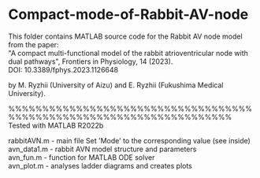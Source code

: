 # Compact-mode-of-Rabbit-AV-node
This folder contains MATLAB source code for the Rabbit AV node model
from the paper:<br>
"A compact multi-functional model of the rabbit atrioventricular 
node with dual pathways", Frontiers in Physiology, 14 (2023). <br>
DOI: 10.3389/fphys.2023.1126648

by M. Ryzhii (University of Aizu) and 
E. Ryzhii (Fukushima Medical University).

%%%%%%%%%%%%%%%%%%%%%%%%%%%%%%%%%%%%%%%%%%%%%%%%%%%%%%%%%%%%%%%%%%%%%<br>
Tested with MATLAB R2022b<br>

rabbitAVN.m - main file
              Set 'Mode' to the corresponding value (see inside)<br>
avn_data1.m - rabbit AVN model structure and parameters<br>
avn_fun.m   - function for MATLAB ODE solver<br>
avn_plot.m  - analyses ladder diagrams and creates plots<br>
